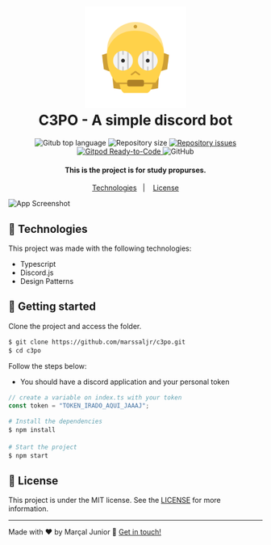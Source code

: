 <h1 align="center"> 
  <img src="https://github.com/marssaljr/c3po/blob/main/c3po.png" width="200px"/>  
  <br>  
  C3PO - A simple discord bot
</h1>  
 
<p align="center"> 
  <img alt="Gitub top language" src="https://img.shields.io/github/languages/top/marssaljr/c3po.svg"> 
 
  <img alt="Repository size" src="https://img.shields.io/github/repo-size/marssaljr/c3po.svg">  
  </a> 
 
  <a href="https://github.com/marssaljr/c3po/issues"> 
    <img alt="Repository issues" src="https://img.shields.io/github/issues/marssaljr/c3po.svg"> 
  </a> 
  
  <a href="https://gitpod.io/#https://github.com/marssaljr/c3po"> 
    <img src="https://img.shields.io/badge/Gitpod-Ready--to--Code-blue?logo=gitpod" alt="Gitpod Ready-to-Code"/> 
  </a> 
  
  <img alt="GitHub" src="https://img.shields.io/github/license/marssaljr/c3po.svg"> 
</p> 
 
<h4 align="center"> 
  This is the project is for study propurses. 
</h4> 

<p align="center">
  <a href="#rocket-technologies">Technologies</a>&nbsp;&nbsp;&nbsp;|&nbsp;&nbsp;&nbsp;
  <a href="#memo-license">License</a>
</p>

![App Screenshot](https://imgur.com/45g0D4F.png) 
  
  
## 🧪 Technologies

This project was made with the following technologies:

- Typescript 
- Discord.js 
- Design Patterns 
 
 ## 🚀 Getting started

Clone the project and access the folder.

```bash
$ git clone https://github.com/marssaljr/c3po.git
$ cd c3po
```

Follow the steps below: 
- You should have a discord application and your personal token 
```js
// create a variable on index.ts with your token
const token = "TOKEN_IRADO_AQUI_JAAAJ";
```
```bash
# Install the dependencies
$ npm install

# Start the project
$ npm start
```
 
## :memo: License

This project is under the MIT license. See the [LICENSE](https://github.com/marssaljr/c3po/blob/main/LICENSE) for more information.

---

Made with ♥ by Marçal Junior :wave: [Get in touch!](https://www.linkedin.com/in/marssaljr/)
